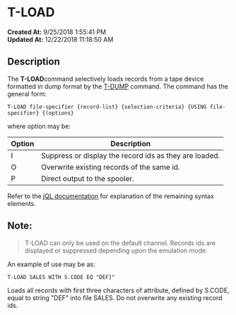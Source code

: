 # T-LOAD

**Created At:** 9/25/2018 1:55:41 PM  
**Updated At:** 12/22/2018 11:18:50 AM  


## Description 

The **T-LOAD**command selectively loads records from a tape device formatted in dump format by the [T-DUMP](t-dump) command. The command has the general form:

```
T-LOAD file-specifier {record-list} {selection-criteria} {USING file-specifier} {(options}
```

where option may be:


| Option<br> | Description<br> |
| --- | --- |
| I<br> | Suppress or display the record ids as they are loaded.<br> |
| O<br> | Overwrite existing records of the same id.<br> |
| P<br> | Direct output to the spooler.<br> |


Refer to the [jQL documentation](https://www.jbase.com/r99/knowledgebase/manuals/3.0/30manpages/man/jql2_OVERVIEW.htm) for explanation of the remaining syntax elements.



## Note: 


> T-LOAD can only be used on the default channel. Records ids are displayed or suppressed depending upon the emulation mode.




An example of use may be as:

```
T-LOAD SALES WITH S.CODE EQ "DEF]"
```

Loads all records with first three characters of attribute, defined by S.CODE, equal to string "DEF" into file SALES. Do not overwrite any existing record ids.
